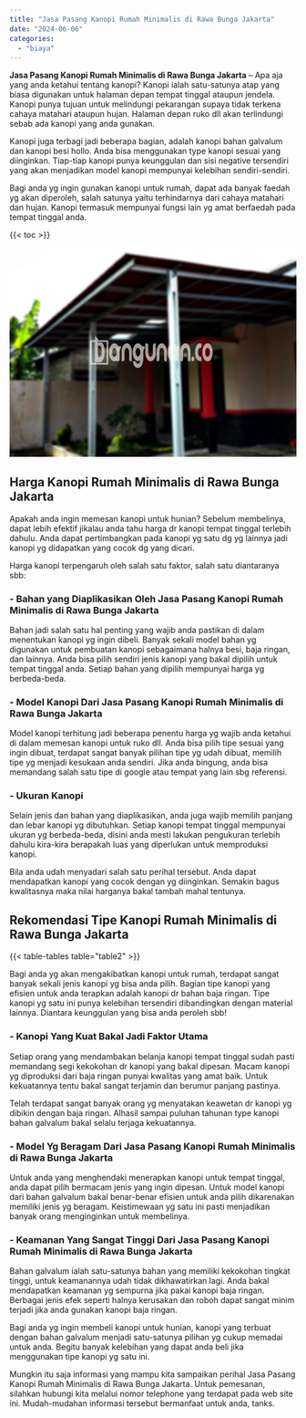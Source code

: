 ```yaml
---
title: "Jasa Pasang Kanopi Rumah Minimalis di Rawa Bunga Jakarta"
date: "2024-06-06"
categories: 
  - "biaya"
---
```


**Jasa Pasang Kanopi Rumah Minimalis di Rawa Bunga Jakarta** – Apa aja yang anda ketahui tentang kanopi? Kanopi ialah satu-satunya atap yang biasa digunakan untuk halaman depan tempat tinggal ataupun jendela. Kanopi punya tujuan untuk melindungi pekarangan supaya tidak terkena cahaya matahari ataupun hujan. Halaman depan ruko dll akan terlindungi sebab ada kanopi yang anda gunakan.

Kanopi juga terbagi jadi beberapa bagian, adalah kanopi bahan galvalum dan kanopi besi hollo. Anda bisa menggunakan type kanopi sesuai yang diinginkan. Tiap-tiap kanopi punya keunggulan dan sisi negative tersendiri yang akan menjadikan model kanopi mempunyai kelebihan sendiri-sendiri.

Bagi anda yg ingin gunakan kanopi untuk rumah, dapat ada banyak faedah yg akan diperoleh, salah satunya yaitu terhindarnya dari cahaya matahari dan hujan. Kanopi termasuk mempunyai fungsi lain yg amat berfaedah pada tempat tinggal anda.

{{< toc >}}

![Jasa Pasang Kanopi Rumah Minimalis di Rawa Bunga Jakarta](/images/harga-kanopi-minimalis-51.png)

## Harga Kanopi Rumah Minimalis di Rawa Bunga Jakarta

Apakah anda ingin memesan kanopi untuk hunian? Sebelum membelinya, dapat lebih efektif jikalau anda tahu harga dr kanopi tempat tinggal terlebih dahulu. Anda dapat pertimbangkan pada kanopi yg satu dg yg lainnya jadi kanopi yg didapatkan yang cocok dg yang dicari.

Harga kanopi terpengaruh oleh salah satu faktor, salah satu diantaranya sbb:

### \- Bahan yang Diaplikasikan Oleh Jasa Pasang Kanopi Rumah Minimalis di Rawa Bunga Jakarta

Bahan jadi salah satu hal penting yang wajib anda pastikan di dalam menentukan kanopi yg ingin dibeli. Banyak sekali model bahan yg digunakan untuk pembuatan kanopi sebagaimana halnya besi, baja ringan, dan lainnya. Anda bisa pilih sendiri jenis kanopi yang bakal dipilih untuk tempat tinggal anda. Setiap bahan yang dipilih mempunyai harga yg berbeda-beda.

### \- Model Kanopi Dari Jasa Pasang Kanopi Rumah Minimalis di Rawa Bunga Jakarta

Model kanopi terhitung jadi beberapa penentu harga yg wajib anda ketahui di dalam memesan kanopi untuk ruko dll. Anda bisa pilih tipe sesuai yang ingin dibuat, terdapat sangat banyak pilihan tipe yg udah dibuat, memilih tipe yg menjadi kesukaan anda sendiri. Jika anda bingung, anda bisa memandang salah satu tipe di google atau tempat yang lain sbg referensi.

### \- Ukuran Kanopi

Selain jenis dan bahan yang diaplikasikan, anda juga wajib memilih panjang dan lebar kanopi yg dibutuhkan. Setiap kanopi tempat tinggal mempunyai ukuran yg berbeda-beda, disini anda mesti lakukan pengukuran terlebih dahulu kira-kira berapakah luas yang diperlukan untuk memproduksi kanopi.

Bila anda udah menyadari salah satu perihal tersebut. Anda dapat mendapatkan kanopi yang cocok dengan yg diinginkan. Semakin bagus kwalitasnya maka nilai harganya bakal tambah mahal tentunya.

## Rekomendasi Tipe Kanopi Rumah Minimalis di Rawa Bunga Jakarta

{{< table-tables table="table2" >}}

Bagi anda yg akan mengakibatkan kanopi untuk rumah, terdapat sangat banyak sekali jenis kanopi yg bisa anda pilih. Bagian tipe kanopi yang efisien untuk anda terapkan adalah kanopi dr bahan baja ringan. Tipe kanopi yg satu ini punya kelebihan tersendiri dibandingkan dengan material lainnya. Diantara keunggulan yang bisa anda peroleh sbb!

### \- Kanopi Yang Kuat Bakal Jadi Faktor Utama

Setiap orang yang mendambakan belanja kanopi tempat tinggal sudah pasti memandang segi kekokohan dr kanopi yang bakal dipesan. Macam kanopi yg diproduksi dari baja ringan punyai kwalitas yang amat baik. Untuk kekuatannya tentu bakal sangat terjamin dan berumur panjang pastinya.

Telah terdapat sangat banyak orang yg menyatakan keawetan dr kanopi yg dibikin dengan baja ringan. Alhasil sampai puluhan tahunan type kanopi bahan galvalum bakal selalu terjaga kekuatannya.

### \- Model Yg Beragam Dari Jasa Pasang Kanopi Rumah Minimalis di Rawa Bunga Jakarta

Untuk anda yang menghendaki menerapkan kanopi untuk tempat tinggal, anda dapat pilih bermacam jenis yang ingin dipesan. Untuk model kanopi dari bahan galvalum bakal benar-benar efisien untuk anda pilih dikarenakan memiliki jenis yg beragam. Keistimewaan yg satu ini pasti menjadikan banyak orang menginginkan untuk membelinya.

### \- Keamanan Yang Sangat Tinggi Dari Jasa Pasang Kanopi Rumah Minimalis di Rawa Bunga Jakarta

Bahan galvalum ialah satu-satunya bahan yang memiliki kekokohan tingkat tinggi, untuk keamanannya udah tidak dikhawatirkan lagi. Anda bakal mendapatkan keamanan yg sempurna jika pakai kanopi baja ringan. Berbagai jenis efek seperti halnya kerusakan dan roboh dapat sangat minim terjadi jika anda gunakan kanopi baja ringan.

Bagi anda yg ingin membeli kanopi untuk hunian, kanopi yang terbuat dengan bahan galvalum menjadi satu-satunya pilihan yg cukup memadai untuk anda. Begitu banyak kelebihan yang dapat anda beli jika menggunakan tipe kanopi yg satu ini.

Mungkin itu saja informasi yang mampu kita sampaikan perihal Jasa Pasang Kanopi Rumah Minimalis di Rawa Bunga Jakarta. Untuk pemesanan, silahkan hubungi kita melalui nomor telephone yang terdapat pada web site ini. Mudah-mudahan informasi tersebut bermanfaat untuk anda, tanks.
